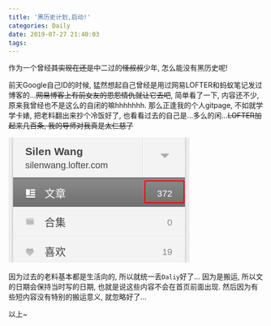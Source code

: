 ```yaml
---
title: '黑历史计划,启动!'
categories: Daily
date: 2019-07-27 21:40:03
tags:
---
```


作为一个曾经~~其实现在还是~~中二过的~~怪叔叔~~少年, 怎么能没有黑历史呢!
<!-- 摘要部分 -->
<!-- more -->

前天Google自己ID的时候, 猛然想起自己曾经是用过网易LOFTER和蚂蚁笔记发过博客的...~~网易博客上有前女友的恩怨情仇就让它去吧~~, 简单看了一下, 内容还不少, 原来我曾经也不是这么的自闭的嘛hhhhhhh. 那么正逢我的个人gitpage, 不如就学学卡婊, 把老料翻出来抄个冷饭好了, 也看看过去的自己是...多么的闲...~~LOFTER加起来几百条, 我的导师对我真是太仁慈了~~

![](https://raw.githubusercontent.com/SilenWang/Gallary/master/lofter.png)

因为过去的老料基本都是生活向的, 所以就统一丢`Daliy`好了... 因为是搬运, 所以文的日期会保持当时写的日期, 也就是说这些内容不会在首页前面出现. 然后因为有些短内容没有特别的搬运意义, 就忽略好了...

以上~